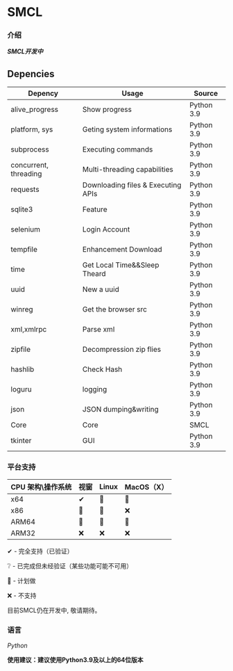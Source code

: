 # SMCL

### 介绍
 _**SMCL开发中**_ 

## Depencies

| Depency                | Usage                              | Source                                                                    |  
|------------------------|------------------------------------|---------------------------------------------------------------------------|  
| alive_progress         | Show progress                      | Python 3.9                                                                |  
| platform, sys          | Geting system informations         | Python 3.9                                                                |  
| subprocess             | Executing commands                 | Python 3.9                                                                |  
| concurrent, threading  | Multi-threading capabilities       | Python 3.9                                                                |  
| requests               | Downloading files & Executing APIs | Python 3.9                                                                |
| sqlite3                | Feature                            | Python 3.9                                                                |
| selenium               | Login Account                      | Python 3.9                                                                |
| tempfile               | Enhancement Download               | Python 3.9                                                                |
| time                   | Get Local Time&&Sleep Theard       | Python 3.9                                                                |
| uuid                   | New a uuid                         | Python 3.9                                                                |
| winreg                 | Get the browser src                | Python 3.9                                                                |
| xml,xmlrpc             | Parse xml                          | Python 3.9                                                                |
| zipfile                | Decompression zip flies            | Python 3.9                                                                |
| hashlib                | Check Hash                         | Python 3.9                                                                |
| loguru                 | logging                            | Python 3.9                                                                |
| json                   | JSON dumping&writing               | Python 3.9                                                                |  
| Core                   | Core                               | SMCL                                                                      |  
| tkinter                | GUI                                | Python 3.9                                                                |  

### 平台支持

|CPU 架构\操作系统|视窗|Linux|MacOS（X）|
|-|-|-|-|
|x64|✔|📌|📌|
|x86|📌|📌|❌|
|ARM64|📌|📌|📌|
|ARM32|❌|❌|❌|

✔ - 完全支持（已验证）

❔ - 已完成但未经验证（某些功能可能不可用）

📌 - 计划做

❌ - 不支持

目前SMCL仍在开发中, 敬请期待。
### 语言
  _Python_ 

**使用建议：建议使用Python3.9及以上的64位版本**
